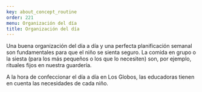 ```yaml
---
key: about_concept_routine
order: 221
menu: Organización del día
title: Organización del día
---
```

Una buena organización del día a día y una perfecta planificación semanal son fundamentales para que el niño se sienta seguro. La comida en grupo o la siesta (para los más pequeños o los que lo necesiten) son, por ejemplo, rituales fijos en nuestra guardería.

A la hora de confeccionar el día a día en Los Globos, las educadoras tienen en cuenta las necesidades de cada niño.
